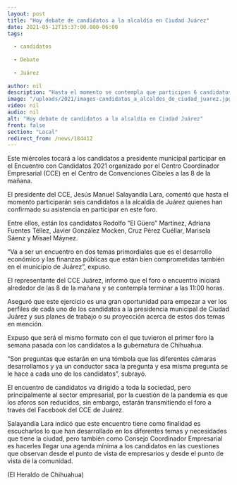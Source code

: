 ```yaml
---
layout: post
title: "Hoy debate de candidatos a la alcaldía en Ciudad Juárez"
date: 2021-05-12T15:37:00.000-06:00
tags:
  
  - candidatos
  
  - Debate
  
  - Juárez
  
author: nil
description: "Hasta el momento se contempla que participen 6 candidatos a la alcaldía de Juárez, quienes han confirmado su asistencia"
image: "/uploads/2021/images-candidatos_a_alcaldes_de_ciudad_juarez.jpg"
video: nil
audio: nil
alt: "Hoy debate de candidatos a la alcaldía en Ciudad Juárez"
front: false
section: "Local"
redirect_from: /news/184412
---
```


Este miércoles tocará a los candidatos a presidente municipal participar en el Encuentro con Candidatos 2021 organizado por el Centro Coordinador Empresarial (CCE) en el Centro de Convenciones Cibeles a las 8 de la mañana.

El presidente del CCE, Jesús Manuel Salayandía Lara, comentó que hasta el momento participarán seis candidatos a la alcaldía de Juárez quienes han confirmado su asistencia en participar en este foro.

Entre ellos, están los candidatos Rodolfo “El Güero” Martínez, Adriana Fuentes Téllez, Javier González Mocken, Cruz Pérez Cuéllar, Marisela Sáenz y Misael Máynez.

“Va a ser un encuentro en dos temas primordiales que es el desarrollo económico y las finanzas públicas que están bien comprometidas también en el municipio de Juárez”, expuso.

El representante del CCE Juárez, informó que el foro o encuentro iniciará alrededor de las 8 de la mañana y se contempla terminar a las 11:00 horas.

Aseguró que este ejercicio es una gran oportunidad para empezar a ver los perfiles de cada uno de los candidatos a la presidencia municipal de Ciudad Juárez y sus planes de trabajo o su proyección acerca de estos dos temas en mención.

Expuso que será el mismo formato con el que tuvieron el primer foro la semana pasada con los candidatos a la gubernatura de Chihuahua.

“Son preguntas que estarán en una tómbola que las diferentes cámaras desarrollamos y ya un conductor saca la pregunta y esa misma pregunta se le hace a cada uno de los candidatos”, subrayó.

El encuentro de candidatos va dirigido a toda la sociedad, pero principalmente al sector empresarial, por la cuestión de la pandemia es que los aforos son reducidos, sin embargo, estarán transmitiendo el foro a través del Facebook del CCE de Juárez.

Salayandía Lara indicó que este encuentro tiene como finalidad es escucharlos lo que han desarrollado en los diferentes temas y necesidades que tiene la ciudad, pero también como Consejo Coordinador Empresarial es hacerles llegar una agenda mínima a los candidatos en las cuestiones que observan desde el punto de vista de empresarios y desde el punto de vista de la comunidad.

(El Heraldo de Chihuahua)